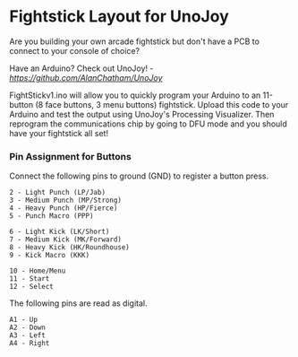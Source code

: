 # Fightstick Layout for UnoJoy
Are you building your own arcade fightstick but don't have a PCB to connect to your console of choice?

Have an Arduino? Check out UnoJoy! - *https://github.com/AlanChatham/UnoJoy*

FightStickv1.ino will allow you to quickly program your Arduino to an 11-button (8 face buttons, 3 menu buttons) fightstick. Upload this code to your Arduino and test the output using UnoJoy's Processing Visualizer. Then reprogram the communications chip by going to DFU mode and you should have your fightstick all set!

### Pin Assignment for Buttons
Connect the following pins to ground (GND) to register a button press.
```
2 - Light Punch (LP/Jab)
3 - Medium Punch (MP/Strong)
4 - Heavy Punch (HP/Fierce)
5 - Punch Macro (PPP)

6 - Light Kick (LK/Short)
7 - Medium Kick (MK/Forward)
8 - Heavy Kick (HK/Roundhouse)
9 - Kick Macro (KKK)

10 - Home/Menu
11 - Start
12 - Select
```
The following pins are read as digital.
```
A1 - Up
A2 - Down
A3 - Left
A4 - Right
```
